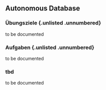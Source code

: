 <!-- markdownlint-disable MD033 -->
<!-- markdownlint-disable MD013 -->
<!-- markdownlint-disable MD041 -->
## Autonomous Database

### Übungsziele {.unlisted .unnumbered}

to be documented

### Aufgaben {.unlisted .unnumbered}

to be documented

### tbd

to be documented
